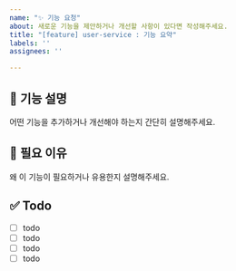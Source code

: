 ```yaml
---
name: "✨ 기능 요청"
about: 새로운 기능을 제안하거나 개선할 사항이 있다면 작성해주세요.
title: "[feature] user-service : 기능 요약"
labels: ''
assignees: ''

---
```


## 🚀 기능 설명
어떤 기능을 추가하거나 개선해야 하는지 간단히 설명해주세요.

## 🤔 필요 이유
왜 이 기능이 필요하거나 유용한지 설명해주세요.

## ✅ Todo
- [ ] todo
- [ ] todo
- [ ] todo
- [ ] todo
